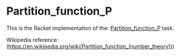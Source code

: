 # Partition_function_P

This is the Racket implementation of the: [Partition_function_P](https://rosettacode.org/wiki/Partition_function_P) task.

Wikipedia reference: (https://en.wikipedia.org/wiki/Partition_function_(number_theory)))
